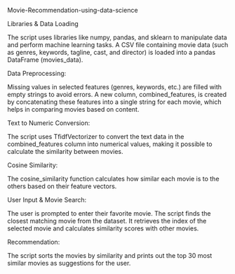 Movie-Recommendation-using-data-science


Libraries & Data Loading

The script uses libraries like numpy, pandas, and sklearn to manipulate data and perform machine learning tasks. A CSV file containing movie data (such as genres, keywords, tagline, cast, and director) is loaded into a pandas DataFrame (movies_data).

Data Preprocessing:


Missing values in selected features (genres, keywords, etc.) are filled with empty strings to avoid errors. A new column, combined_features, is created by concatenating these features into a single string for each movie, which helps in comparing movies based on content.


Text to Numeric Conversion:

The script uses TfidfVectorizer to convert the text data in the combined_features column into numerical values, making it possible to calculate the similarity between movies.


Cosine Similarity:

The cosine_similarity function calculates how similar each movie is to the others based on their feature vectors.


User Input & Movie Search:

The user is prompted to enter their favorite movie. The script finds the closest matching movie from the dataset. It retrieves the index of the selected movie and calculates similarity scores with other movies.


Recommendation:

The script sorts the movies by similarity and prints out the top 30 most similar movies as suggestions for the user.
